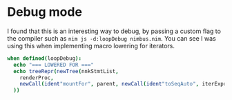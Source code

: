 # Debug mode

I found that this is an interesting way to debug, by passing a custom flag to the compiler such as
`nim js -d:loopDebug nimbus.nim`. You can see I was using this when implementing macro lowering
for iterators.

```nim
when defined(loopDebug):
  echo "=== LOWERED FOR ==="
  echo treeRepr(newTree(nnkStmtList,
    renderProc,
    newCall(ident"mountFor", parent, newCall(ident"toSeqAuto", iterExpr), renderFn)
  ))
```
